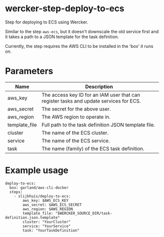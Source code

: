 # wercker-step-deploy-to-ecs
Step for deploying to ECS using Wercker.

Similar to the step `aws-ecs`, but it doesn't downscale the old service first and it takes a path to a JSON template for the task definition.

Currently, the step requires the AWS CLI to be installed in the 'box' it runs on.

# Parameters
| Name              | Description   |
| ----------------- | ------------- |
| aws_key           | The access key ID for an IAM user that can register tasks and update services for ECS. |
| aws_secret        | The secret for the above user. |
| aws_region        | The AWS region to operate in. |
| template_file     | Full path to the task definition JSON template file. |
| cluster           | The name of the ECS cluster. |
| service           | The name of the ECS service. |
| task              | The name (family) of the ECS task definition. |

# Example usage

```
deploy-to-ecs:
  box: garland/aws-cli-docker
  steps:
    - slijkhuis/deploy-to-ecs:
        aws_key: $AWS_ECS_KEY
        aws_secret: $AWS_ECS_SECRET
        aws_region: $AWS_REGION
        template_file: "$WERCKER_SOURCE_DIR/task-definition.json.template"
        cluster: "YourCluster"
        service: "YourService"
        task: "YourTaskDefinition"
```
